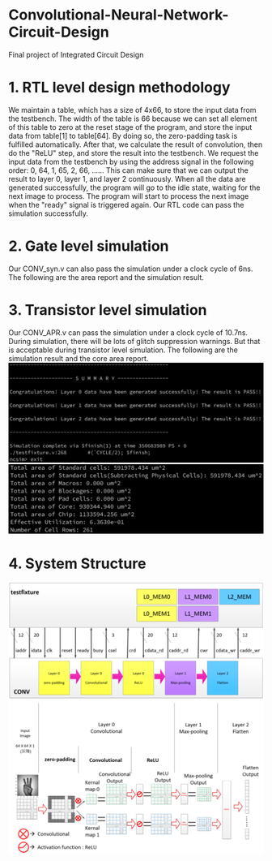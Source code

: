 # Convolutional-Neural-Network-Circuit-Design
Final project of Integrated Circuit Design

# 1. RTL level design methodology
We maintain a table, which has a size of 4x66, to store the input data from the testbench. The width of the table is 66 because we can set all element of this table to zero at the reset stage of the program, and store the input data from table[1] to table[64]. By doing so, the zero-padding task is fulfilled automatically. After that, we calculate the result of convolution, then do the "ReLU" step, and store the result into the testbench. We request the input data from the testbench by using the address signal in the following order: 0, 64, 1, 65, 2, 66, ...... This can make sure that we can output the result to layer 0, layer 1, and layer 2 continuously. When all the data are generated successfully, the program will go to the idle state, waiting for the next image to process. The program will start to process the next image when the "ready" signal is triggered again.
Our RTL code can pass the simulation successfully.
  
# 2. Gate level simulation
Our CONV_syn.v can also pass the simulation under a clock cycle of 6ns. The following
are the area report and the simulation result.
   
# 3. Transistor level simulation
Our CONV_APR.v can pass the simulation under a clock cycle of 10.7ns. During
simulation, there will be lots of glitch suppression warnings. But that is acceptable during transistor level simulation. The following are the simulation result and the core area report.
![Simulation result and the simulation time needed.](time.png)
![Core area and total area of the chip needed.](area.png)

# 4. System Structure
![Figure1](system_structure1.png)
![Figure2](system_structure2.png)
